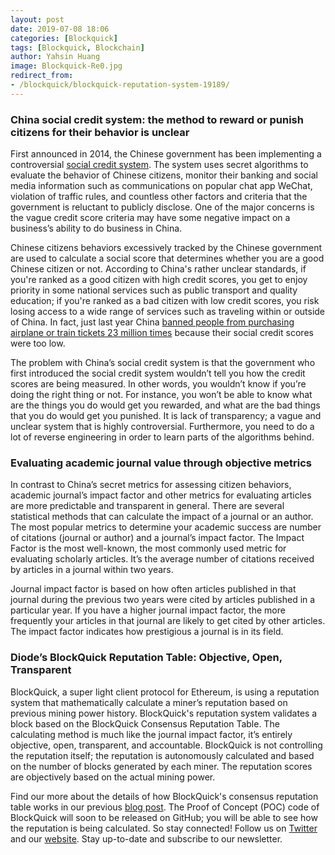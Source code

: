 ```yaml
---
layout: post
date: 2019-07-08 18:06
categories: [Blockquick]
tags: [Blockquick, Blockchain]
author: Yahsin Huang
image: Blockquick-Re0.jpg
redirect_from:
- /blockquick/blockquick-reputation-system-19189/
---
```


### China social credit system: the method to reward or punish citizens for their behavior is unclear

First announced in 2014, the Chinese government has been implementing a controversial [social credit system](https://en.wikipedia.org/wiki/Social_Credit_System). The system uses secret algorithms to evaluate the behavior of Chinese citizens, monitor their banking and social media information such as communications on popular chat app WeChat, violation of traffic rules, and countless other factors and criteria that the government is reluctant to publicly disclose. One of the major concerns is the vague credit score criteria may have some negative impact on a business’s ability to do business in China.

Chinese citizens behaviors excessively tracked by the Chinese government are used to calculate a social score that determines whether you are a good Chinese citizen or not. According to China's rather unclear standards, if you're ranked as a good citizen with high credit scores, you get to enjoy priority in some national services such as public transport and quality education; if you're ranked as a bad citizen with low credit scores, you risk losing access to a wide range of services such as traveling within or outside of China. In fact, just last year China [banned people from purchasing airplane or train tickets 23 million times](https://www.theverge.com/2019/3/1/18246297/china-transportation-people-banned-poor-social-credit-planes-trains-2018) because their social credit scores were too low.

The problem with China’s social credit system is that the government who first introduced the social credit system wouldn’t tell you how the credit scores are being measured. In other words, you wouldn’t know if you’re doing the right thing or not. For instance, you won’t be able to know what are the things you do would get you rewarded, and what are the bad things that you do would get you punished. It is lack of transparency; a vague and unclear system that is highly controversial. Furthermore, you need to do a lot of reverse engineering in order to learn parts of the algorithms behind.

### Evaluating academic journal value through objective metrics

In contrast to China’s secret metrics for assessing citizen behaviors, academic journal’s impact factor and other metrics for evaluating articles are more predictable and transparent in general. There are several statistical methods that can calculate the impact of a journal or an author. The most popular metrics to determine your academic success are number of citations (journal or author) and a journal’s impact factor. The Impact Factor is the most well-known, the most commonly used metric for evaluating scholarly articles. It’s the average number of citations received by articles in a journal within two years. 

Journal impact factor is based on how often articles published in that journal during the previous two years were cited by articles published in a particular year. If you have a higher journal impact factor, the more frequently your articles in that journal are likely to get cited by other articles. The impact factor indicates how prestigious a journal is in its field. 

### Diode’s BlockQuick Reputation Table: Objective, Open, Transparent

BlockQuick, a super light client protocol for Ethereum, is using a reputation system that mathematically calculate a miner’s reputation based on previous mining power history. BlockQuick's reputation system validates a block based on the BlockQuick Consensus Reputation Table. The calculating method is much like the journal impact factor, it’s entirely objective, open, transparent, and accountable. BlockQuick is not controlling the reputation itself; the reputation is autonomously calculated and based on the number of blocks generated by each miner. The reputation scores are objectively based on the actual mining power. 

Find our more about the details of how BlockQuick's consensus reputation table works in our previous [blog post](/blockquick/blockquick-consensus-reputation-table-explained-19182/). The Proof of Concept (POC) code of BlockQuick will soon to be released on GitHub; you will be able to see how the reputation is being calculated. So stay connected! Follow us on [Twitter](https://twitter.com/diode_chain) and our [website](https://diode.io/). Stay up-to-date and subscribe to our newsletter.
